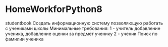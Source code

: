 # HomeWorkforPython8
studentbook
Создать информационную систему позволяющую работать с учениками школы
Минимальные требования:
1 - учитель добавление ученика, добавление оценки за предмет ученику
2 - ученик Поиск по фамилии ученика
